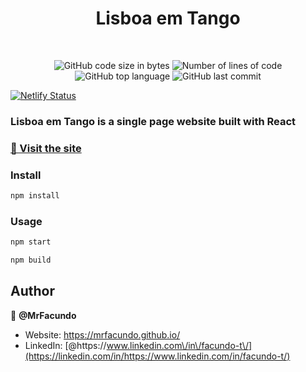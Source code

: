 

<h1 align="center">Lisboa em Tango</h1>

<br /> 
<p align="center">
	<img alt="GitHub code size in bytes" src="https://img.shields.io/github/languages/code-size/MrFacundo/LisboaEmTango?color=lightblue" />
	<img alt="Number of lines of code" src="https://img.shields.io/tokei/lines/github/MrFacundo/LisboaEmTango?color=critical" />
	<img alt="GitHub top language" src="https://img.shields.io/github/languages/top/MrFacundo/LisboaEmTango?color=blue" />
	<img alt="GitHub last commit" src="https://img.shields.io/github/last-commit/MrFacundo/LisboaEmTango?color=green" />
</p>
	
[![Netlify Status](https://api.netlify.com/api/v1/badges/083afe47-9e8c-4b28-a406-81b53d95f773/deploy-status)](https://app.netlify.com/sites/lisboaemtango/deploys)

### Lisboa em Tango is a single page website built with React

###  [🚀️ Visit the site](https://lisboaemtango.pt/)

### Install

```sh
npm install
```

### Usage

```sh
npm start
```

```sh
npm build
```

## Author

👤 **@MrFacundo**

- Website: https://mrfacundo.github.io/
- LinkedIn: [@https:\/\/www.linkedin.com\/in\/facundo-t\/](https://linkedin.com/in/https://www.linkedin.com/in/facundo-t/)
